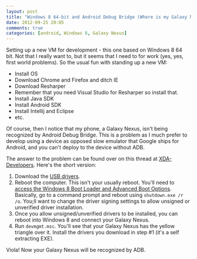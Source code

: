 ```yaml
---
layout: post
title: "Windows 8 64-bit and Android Debug Bridge (Where is my Galaxy Nexus?)"
date: 2012-09-25 20:05
comments: true
categories: [android, Windows 8, Galaxy Nexus]
---
```

Setting up a new VM for development - this one based on Windows 8 64 bit. Not that I really want to, but it seems that I need to for work (yes, yes, first world problems). So the usual fun with standing up a new VM:

* Install OS
* Download Chrome and Firefox and ditch IE
* Download Resharper
* Remember that you need Visual Studio for Resharper so install that.
* Install Java SDK
* Install Android SDK
* Install Intellij and Eclipse
* etc.

Of course, then I notice that my phone, a Galaxy Nexus, isn't being recognized by Android Debug Bridge.  This is a problem as I much prefer to develop using a device as opposed slow emulator that Google ships for Android, and you can't deploy to the device without ADB.

<!-- more -->

The answer to the problem can be found over on this thread at [XDA-Developers](http://forum.xda-developers.com/showthread.php?t=1583801).  Here's the short version:

1. Download the [USB drivers](http://www.mediafire.com/download.php?2tunwdxr3q2q8ec).
2. Reboot the computer. This isn't your usually reboot. You'll need to [access the Windows 8 Boot Loader and Advanced Boot Options](http://www.tips-trick.com/use-access-windows-8-boot-loader-advanced-boot-options/). Basically, go to a command prompt and reboot using `shutdown.exe /r /o`. You;ll want to change the driver signing settings to allow unsigned or unverified driver installation.
3. Once you allow unsigned/unverified drivers to be installed, you can reboot into Windows 8 and connect your Galaxy Nexus.
4. Run `devmgmt.msc`. You'll see that your Galaxy Nexus has the yellow triangle over it.  Install the drivers you download in step #1 (it's a self extracting EXE).

Viola! Now your Galaxy Nexus will be recognized by ADB. 

